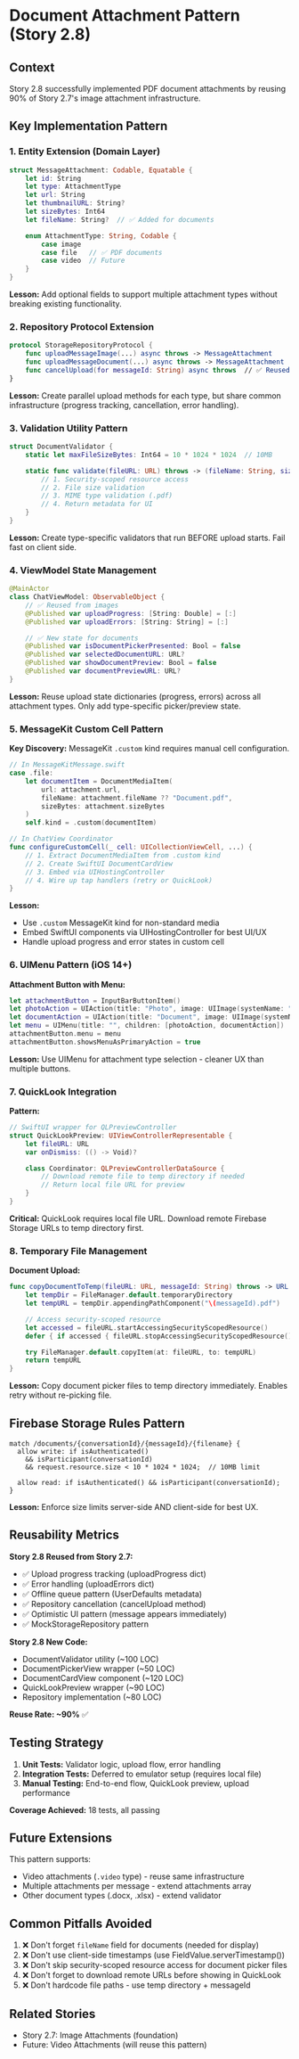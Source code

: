 # Document Attachment Pattern (Story 2.8)

## Context
Story 2.8 successfully implemented PDF document attachments by reusing 90% of Story 2.7's image attachment infrastructure.

## Key Implementation Pattern

### 1. Entity Extension (Domain Layer)
```swift
struct MessageAttachment: Codable, Equatable {
    let id: String
    let type: AttachmentType
    let url: String
    let thumbnailURL: String?
    let sizeBytes: Int64
    let fileName: String?  // ✅ Added for documents

    enum AttachmentType: String, Codable {
        case image
        case file   // ✅ PDF documents
        case video  // Future
    }
}
```

**Lesson:** Add optional fields to support multiple attachment types without breaking existing functionality.

### 2. Repository Protocol Extension
```swift
protocol StorageRepositoryProtocol {
    func uploadMessageImage(...) async throws -> MessageAttachment
    func uploadMessageDocument(...) async throws -> MessageAttachment  // ✅ Parallel method
    func cancelUpload(for messageId: String) async throws  // ✅ Reused for both
}
```

**Lesson:** Create parallel upload methods for each type, but share common infrastructure (progress tracking, cancellation, error handling).

### 3. Validation Utility Pattern
```swift
struct DocumentValidator {
    static let maxFileSizeBytes: Int64 = 10 * 1024 * 1024  // 10MB

    static func validate(fileURL: URL) throws -> (fileName: String, sizeBytes: Int64) {
        // 1. Security-scoped resource access
        // 2. File size validation
        // 3. MIME type validation (.pdf)
        // 4. Return metadata for UI
    }
}
```

**Lesson:** Create type-specific validators that run BEFORE upload starts. Fail fast on client side.

### 4. ViewModel State Management
```swift
@MainActor
class ChatViewModel: ObservableObject {
    // ✅ Reused from images
    @Published var uploadProgress: [String: Double] = [:]
    @Published var uploadErrors: [String: String] = [:]

    // ✅ New state for documents
    @Published var isDocumentPickerPresented: Bool = false
    @Published var selectedDocumentURL: URL?
    @Published var showDocumentPreview: Bool = false
    @Published var documentPreviewURL: URL?
}
```

**Lesson:** Reuse upload state dictionaries (progress, errors) across all attachment types. Only add type-specific picker/preview state.

### 5. MessageKit Custom Cell Pattern

**Key Discovery:** MessageKit `.custom` kind requires manual cell configuration.

```swift
// In MessageKitMessage.swift
case .file:
    let documentItem = DocumentMediaItem(
        url: attachment.url,
        fileName: attachment.fileName ?? "Document.pdf",
        sizeBytes: attachment.sizeBytes
    )
    self.kind = .custom(documentItem)

// In ChatView Coordinator
func configureCustomCell(_ cell: UICollectionViewCell, ...) {
    // 1. Extract DocumentMediaItem from .custom kind
    // 2. Create SwiftUI DocumentCardView
    // 3. Embed via UIHostingController
    // 4. Wire up tap handlers (retry or QuickLook)
}
```

**Lesson:**
- Use `.custom` MessageKit kind for non-standard media
- Embed SwiftUI components via UIHostingController for best UI/UX
- Handle upload progress and error states in custom cell

### 6. UIMenu Pattern (iOS 14+)

**Attachment Button with Menu:**
```swift
let attachmentButton = InputBarButtonItem()
let photoAction = UIAction(title: "Photo", image: UIImage(systemName: "photo")) { ... }
let documentAction = UIAction(title: "Document", image: UIImage(systemName: "doc")) { ... }
let menu = UIMenu(title: "", children: [photoAction, documentAction])
attachmentButton.menu = menu
attachmentButton.showsMenuAsPrimaryAction = true
```

**Lesson:** Use UIMenu for attachment type selection - cleaner UX than multiple buttons.

### 7. QuickLook Integration

**Pattern:**
```swift
// SwiftUI wrapper for QLPreviewController
struct QuickLookPreview: UIViewControllerRepresentable {
    let fileURL: URL
    var onDismiss: (() -> Void)?

    class Coordinator: QLPreviewControllerDataSource {
        // Download remote file to temp directory if needed
        // Return local file URL for preview
    }
}
```

**Critical:** QuickLook requires local file URL. Download remote Firebase Storage URLs to temp directory first.

### 8. Temporary File Management

**Document Upload:**
```swift
func copyDocumentToTemp(fileURL: URL, messageId: String) throws -> URL {
    let tempDir = FileManager.default.temporaryDirectory
    let tempURL = tempDir.appendingPathComponent("\(messageId).pdf")

    // Access security-scoped resource
    let accessed = fileURL.startAccessingSecurityScopedResource()
    defer { if accessed { fileURL.stopAccessingSecurityScopedResource() } }

    try FileManager.default.copyItem(at: fileURL, to: tempURL)
    return tempURL
}
```

**Lesson:** Copy document picker files to temp directory immediately. Enables retry without re-picking file.

## Firebase Storage Rules Pattern

```
match /documents/{conversationId}/{messageId}/{filename} {
  allow write: if isAuthenticated()
    && isParticipant(conversationId)
    && request.resource.size < 10 * 1024 * 1024;  // 10MB limit

  allow read: if isAuthenticated() && isParticipant(conversationId);
}
```

**Lesson:** Enforce size limits server-side AND client-side for best UX.

## Reusability Metrics

**Story 2.8 Reused from Story 2.7:**
- ✅ Upload progress tracking (uploadProgress dict)
- ✅ Error handling (uploadErrors dict)
- ✅ Offline queue pattern (UserDefaults metadata)
- ✅ Repository cancellation (cancelUpload method)
- ✅ Optimistic UI pattern (message appears immediately)
- ✅ MockStorageRepository pattern

**Story 2.8 New Code:**
- DocumentValidator utility (~100 LOC)
- DocumentPickerView wrapper (~50 LOC)
- DocumentCardView component (~120 LOC)
- QuickLookPreview wrapper (~90 LOC)
- Repository implementation (~80 LOC)

**Reuse Rate: ~90%** ✅

## Testing Strategy

1. **Unit Tests:** Validator logic, upload flow, error handling
2. **Integration Tests:** Deferred to emulator setup (requires local file)
3. **Manual Testing:** End-to-end flow, QuickLook preview, upload performance

**Coverage Achieved:** 18 tests, all passing

## Future Extensions

This pattern supports:
- Video attachments (`.video` type) - reuse same infrastructure
- Multiple attachments per message - extend attachments array
- Other document types (.docx, .xlsx) - extend validator

## Common Pitfalls Avoided

1. ❌ Don't forget `fileName` field for documents (needed for display)
2. ❌ Don't use client-side timestamps (use FieldValue.serverTimestamp())
3. ❌ Don't skip security-scoped resource access for document picker files
4. ❌ Don't forget to download remote URLs before showing in QuickLook
5. ❌ Don't hardcode file paths - use temp directory + messageId

## Related Stories
- Story 2.7: Image Attachments (foundation)
- Future: Video Attachments (will reuse this pattern)
